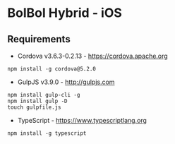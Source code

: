 # BolBol Hybrid - iOS

## Requirements
- Cordova v3.6.3-0.2.13 - https://cordova.apache.org
```
npm install -g cordova@5.2.0
```
- GulpJS v3.9.0 - http://gulpjs.com
```
npm install gulp-cli -g
npm install gulp -D
touch gulpfile.js
```

- TypeScript - https://www.typescriptlang.org
```
npm install -g typescript
```
